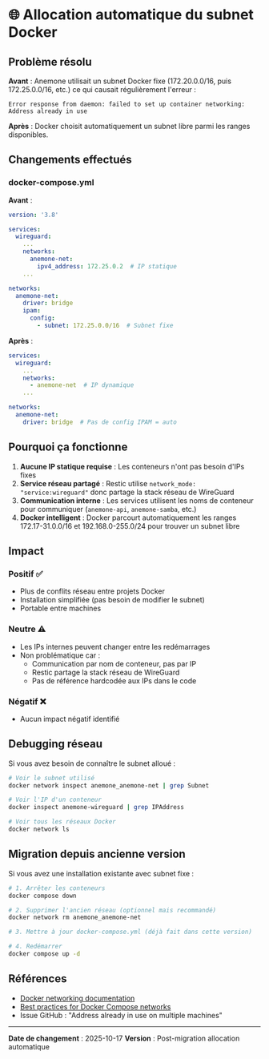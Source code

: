 # 🌐 Allocation automatique du subnet Docker

## Problème résolu

**Avant** : Anemone utilisait un subnet Docker fixe (172.20.0.0/16, puis 172.25.0.0/16, etc.) ce qui causait régulièrement l'erreur :

```
Error response from daemon: failed to set up container networking: Address already in use
```

**Après** : Docker choisit automatiquement un subnet libre parmi les ranges disponibles.

## Changements effectués

### docker-compose.yml

**Avant** :
```yaml
version: '3.8'

services:
  wireguard:
    ...
    networks:
      anemone-net:
        ipv4_address: 172.25.0.2  # IP statique
    ...

networks:
  anemone-net:
    driver: bridge
    ipam:
      config:
        - subnet: 172.25.0.0/16  # Subnet fixe
```

**Après** :
```yaml
services:
  wireguard:
    ...
    networks:
      - anemone-net  # IP dynamique
    ...

networks:
  anemone-net:
    driver: bridge  # Pas de config IPAM = auto
```

## Pourquoi ça fonctionne

1. **Aucune IP statique requise** : Les conteneurs n'ont pas besoin d'IPs fixes
2. **Service réseau partagé** : Restic utilise `network_mode: "service:wireguard"` donc partage la stack réseau de WireGuard
3. **Communication interne** : Les services utilisent les noms de conteneur pour communiquer (`anemone-api`, `anemone-samba`, etc.)
4. **Docker intelligent** : Docker parcourt automatiquement les ranges 172.17-31.0.0/16 et 192.168.0-255.0/24 pour trouver un subnet libre

## Impact

### Positif ✅
- Plus de conflits réseau entre projets Docker
- Installation simplifiée (pas besoin de modifier le subnet)
- Portable entre machines

### Neutre ⚠️
- Les IPs internes peuvent changer entre les redémarrages
- Non problématique car :
  - Communication par nom de conteneur, pas par IP
  - Restic partage la stack réseau de WireGuard
  - Pas de référence hardcodée aux IPs dans le code

### Négatif ❌
- Aucun impact négatif identifié

## Debugging réseau

Si vous avez besoin de connaître le subnet alloué :

```bash
# Voir le subnet utilisé
docker network inspect anemone_anemone-net | grep Subnet

# Voir l'IP d'un conteneur
docker inspect anemone-wireguard | grep IPAddress

# Voir tous les réseaux Docker
docker network ls
```

## Migration depuis ancienne version

Si vous avez une installation existante avec subnet fixe :

```bash
# 1. Arrêter les conteneurs
docker compose down

# 2. Supprimer l'ancien réseau (optionnel mais recommandé)
docker network rm anemone_anemone-net

# 3. Mettre à jour docker-compose.yml (déjà fait dans cette version)

# 4. Redémarrer
docker compose up -d
```

## Références

- [Docker networking documentation](https://docs.docker.com/network/)
- [Best practices for Docker Compose networks](https://docs.docker.com/compose/networking/)
- Issue GitHub : "Address already in use on multiple machines"

---

**Date de changement** : 2025-10-17
**Version** : Post-migration allocation automatique
